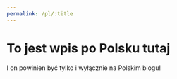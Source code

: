 ```yaml
---
permalink: /pl/:title
---
```


# To jest wpis po Polsku tutaj

I on powinien być tylko i wyłącznie na Polskim blogu!
